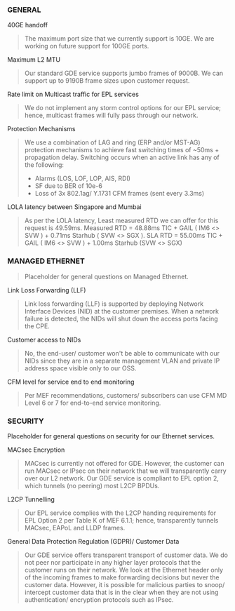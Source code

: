 ### GENERAL

40GE handoff
> The maximum port size that we currently support is 10GE. We are working on future support for 100GE ports.

Maximum L2 MTU	
> Our standard GDE service supports jumbo frames of 9000B. We can support up to 9190B frame sizes upon customer request.

Rate limit on Multicast traffic for EPL services
> We do not implement any storm control options for our EPL service; hence, multicast frames will fully pass through our network.

Protection Mechanisms	
> We use a combination of LAG and ring (ERP and/or MST-AG) protection mechanisms to achieve fast switching times of ~50ms + propagation delay. Switching occurs when an active link has any of the following:
> * Alarms (LOS, LOF, LOP, AIS, RDI)
> * SF due to BER of 10e-6
> * Loss of 3x 802.1ag/ Y.1731 CFM frames (sent every 3.3ms)

LOLA latency between Singapore and Mumbai
> As per the LOLA latency, Least measured RTD we can offer for this request is 49.59ms.
> Measured RTD = 48.88ms TIC + GAIL ( IM6 <> SVW ) + 0.71ms Starhub ( SVW <> SGX ).
> SLA RTD             = 55.00ms TIC + GAIL ( IM6 <> SVW ) + 1.00ms Starhub (SVW <> SGX)

### MANAGED ETHERNET
> Placeholder for general questions on Managed Ethernet.

Link Loss Forwarding (LLF)
> Link loss forwarding (LLF) is supported by deploying Network Interface Devices (NID) at the customer premises. When a network failure is detected, the NIDs will shut down the access ports facing the CPE.

Customer access to NIDs
> No, the end-user/ customer won't be able to communicate with our NIDs since they are in a separate management VLAN and private IP address space visible only to our OSS.

CFM level for service end to end monitoring
> Per MEF recommendations, customers/ subscribers can use CFM MD Level 6 or 7 for end-to-end service monitoring.

### SECURITY
Placeholder for general questions on security for our Ethernet services.

MACsec Encryption
> MACsec is currently not offered for GDE. However, the customer can run MACsec or IPsec on their network that we will transparently carry over our L2 network. Our GDE service is compliant to EPL option 2, which tunnels (no peering) most L2CP BPDUs.

L2CP Tunnelling
> Our EPL service complies with the L2CP handing requirements for EPL Option 2 per Table K of MEF 6.1.1; hence, transparently tunnels MACsec, EAPoL and LLDP frames.

General Data Protection Regulation (GDPR)/ Customer Data
> Our GDE service offers transparent transport of customer data. We do not peer nor participate in any higher layer protocols that the customer runs on their network. We look at the Ethernet header only of the incoming frames to make forwarding decisions but never the customer data. However, it is possible for malicious parties to snoop/ intercept customer data that is in the clear when they are not using authentication/ encryption protocols such as IPsec.
